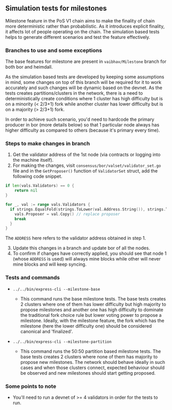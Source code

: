 ## Simulation tests for milestones

Milestone feature in the PoS V1 chain aims to make the finality of chain more deterministic rather than probabilistic. As it introduces explicit finality, it affects lot of people operating on the chain. The simulation based tests helps to generate different scenarios and test the feature effectively.

### Branches to use and some exceptions

The base features for milestone are present in `vaibhav/Milestone` branch for both bor and heimdall.

As the simulation based tests are developed by keeping some assumptions in mind, some changes on top of this branch will be required for it to work accurately and such changes will be dynamic based on the devnet. As the tests creates partitions/clusters in the network, there is a need to deterministically create conditions where 1 cluster has high difficulty but is on a minority (< 2/3+1) fork while another cluster has lower difficulty but is on a majority (> 2/3+1) fork.

In order to achieve such scenario, you'd need to hardcode the primary producer in bor (more details below) so that 1 particular node always has higher difficulty as compared to others (because it's primary every time).

### Steps to make changes in branch

1. Get the validator address of the 1st node (via contracts or logging into the machine itself).
2. For making the changes, visit `consensus/bor/valset/validator_set.go` file and in the `GetProposer()` function of `ValidatorSet` struct, add the following code snippet.

```go
if len(vals.Validators) == 0 {
	return nil
}

for _, val := range vals.Validators {
  if strings.EqualFold(strings.ToLower(val.Address.String()), strings.ToLower("ADDRESS")) {
    vals.Proposer = val.Copy() // replace proposer
    break
  }
}
```

The `ADDRESS` here refers to the validator address obtained in step 1.

3. Update this changes in a branch and update bor of all the nodes.
4. To confirm if changes have correctly applied, you should see that node 1 (whose `ADDRESS` is used) will always mine blocks while other will never mine blocks and will keep syncing.

### Tests and commands

- `../../bin/express-cli --milestone-base`

  - This command runs the base milestone tests. The base tests creates 2 clusters where one of them has lower difficulty but high majority to propose milestones and another one has high difficulty to dominate the traditional fork choice rule but lower voting power to propose a milestone. Ideally, with the milestone feature, the fork which has the milestone (here the lower difficulty one) should be considered canonical and 'finalized'.

- `../../bin/express-cli --milestone-partition`

  - This command runs the 50:50 partition based milestone tests. The base tests creates 2 clusters where none of them has majority to propose new milestones. The network should behave ideally in such cases and when those clusters connect, expected behaviour should be observed and new milestones should start getting proposed.

### Some points to note

- You'll need to run a devnet of >= 4 validators in order for the tests to run.
